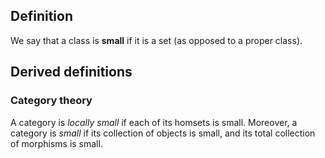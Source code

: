 ## Definition
We say that a class is **small** if it is a set (as opposed to a proper class).
## Derived definitions
### Category theory
A category is *locally small* if each of its homsets is small. Moreover, a category is *small* if its collection of objects is small, and its total collection of morphisms is small.